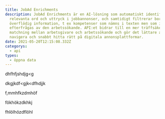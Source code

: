 ```yaml
---
title: JobAd Enrichments
description: JobAd Enrichments är en AI-lösning som automatiskt identifierar
  relevanta ord och uttryck i jobbannonser, och samtidigt filtrerar bort
  överflödig information, t ex kompetenser som nämns i texten men som inte
  efterfrågas av den arbetssökande. API:et bidrar till en mer träffsäker
  matchning mellan arbetsgivare och arbetssökande och gör det lättare att
  navigera och snabbt hitta rätt på digitala annonsplattformar.
date: 2021-05-20T12:15:08.332Z
categorys:
  - api
types:
  - öppna data
---
```

dhfhfjshdjg<g

dkgjkdf<gjk<dfhdjjk

f,mmhfkzdmhöf

fökhökzdkhkj

fhlölhözdflöhl
